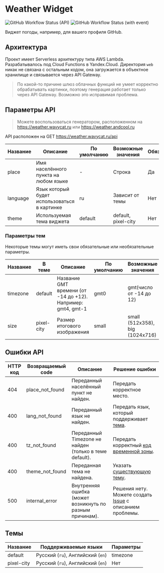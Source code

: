 # Weather Widget
![GitHub Workflow Status (API)](https://img.shields.io/github/actions/workflow/status/Andcool-Systems/weather-widget-api/deploy.yml?style=for-the-badge&logo=yandexcloud&logoColor=white&label=API%20Deploy&labelColor=1A222E&color=242B36&cacheSeconds=10)
![GitHub Workflow Status (with event)](https://img.shields.io/github/actions/workflow/status/Andcool-Systems/weather-widget-api/update-website.yml?style=for-the-badge&logo=yandexcloud&logoColor=white&label=Website%20Deploy&labelColor=1A222E&color=242B36&cacheSeconds=10)

Виджет погоды, например, для вашего профиля GitHub.

## Архитектура
Проект имеет Serverless архитектуру типа AWS Lambda.
Разрабатывалось под Cloud Functions в Yandex.Cloud.
Директория `web` никак не связана с остальным кодом, она загружается в объектное хранилище и связывается через API Gateway.
> По какой-то причине шлюз облачных функций не умеет корректно обрабатывать картинки, поэтому генерация работает только через API Gateway. Возможно это исправимая проблема.

## Параметры API
> Можете воспользоваться генератором, расположенном на https://weather.wavycat.ru или https://weather.andcool.ru

API расположен на GET https://weather.wavycat.ru/api

| Название | Описание                                     | По умолчанию | Возможные значения  | Обязательный |
|----------|----------------------------------------------|--------------|---------------------|--------------|
| place    | Имя населённого пункта на любом языке        | -            | Строка              | Да           |
| language | Язык который будет использоваться в картинке | ru           | Зависит от темы     | Нет          |
| theme    | Используемая тема виджета                    | default      | default, pixel-city | Нет          |

### Параметры тем
Некоторые темы могут иметь свои обязательные или необязательные параметры.

| Название | В теме     | Описание                                                    | По умолчанию | Возможные значения              | Обязательный |
|----------|------------|-------------------------------------------------------------|--------------|---------------------------------|--------------|
| timezone | default    | Название GMT времени (от -14 до +12). Например: gmt4, gmt-1 | gmt0         | gmt(число от -14 до 12)         | Нет          |
| size     | pixel-city | Размер итогового изображения                                | small        | small (512x358), big (1024x716) | Нет          |

## Ошибки API

| HTTP код | Возвращаемый code | Описание                                                 | Решение ошибки                                                                                                           |
|----------|-------------------|----------------------------------------------------------|--------------------------------------------------------------------------------------------------------------------------|
| 404      | place_not_found   | Переданный населённый пункт не найден.                   | Передать корректное место.                                                                                               |
| 400      | lang_not_found    | Переданный язык не найден.                               | Передать язык, который поддерживает [тема](https://github.com/Andcool-Systems/weather-widget-api#темы).                  |
| 400      | tz_not_found      | Переданный Timezone не найден (только в теме default).   | Передать корректный [код временной зоны](https://github.com/Andcool-Systems/weather-widget-api#параметры-тем).           |
| 400      | theme_not_found   | Переданная тема не найдена.                              | Указать [существующую тему](https://github.com/Andcool-Systems/weather-widget-api#темы).                                 |
| 500      | internal_error    | Внутренняя ошибка (может возникнуть по разным причинам). | Решения нету. Можете создать [Issue](https://github.com/Andcool-Systems/weather-widget-api/issues) с описанием проблемы. |

## Темы

| Название   | Поддерживаемые языки              | Параметры |
|------------|-----------------------------------|-----------|
| default    | Русский (`ru`), Английский (`en`) | timezone  |
| pixel-city | Русский (`ru`), Английский (`en`) | Нет       |
